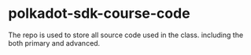 # polkadot-sdk-course-code
The repo is used to store all source code used in the class.
including the both primary and advanced.
